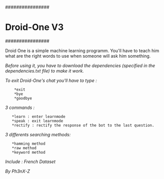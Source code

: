 ################
# Droid-One V3 #
################

Droid One is a simple machine learning programm.
You'll have to teach him what are the right words to use when someone will ask him something.

*Before using it, you have to download the dependencies (specified in the dependencies.txt file) to make it work.*

_To exit Droid-One's chat you'll have to type :_

        *exit
        *bye
        *goodbye

_3 commands :_

       *learn : enter learnmode
       *speak : exit learnmode
       *rectify : rectify the response of the bot to the last question.

_3 differents searching methods:_

       *hamming method
       *raw method
       *keyword method

_Include : French Dataset_

*_By Ph3nX-Z_*
